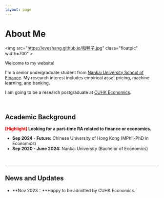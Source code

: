 ```yaml
---
layout: page
---
```


# About Me

<img src="https://eveshang.github.io/和鸭子.jpg" class="floatpic" width=700" >

Welcome to my website!

I'm a senior undergraduate student from [Nankai University School of Finance](http://en.finance.nankai.edu.cn/). My research interest includes empirical asset pricing, machine learning, and banking.

I am going to be a research postgraduate at [CUHK Economics](https://www.econ.cuhk.edu.hk/econ/en-gb/).

<br>

## Academic Background

**<font color='red'>[Highlight]</font> Looking for a part-time RA related to finance or economics.**

- **Sep 2024 - Future:** Chinese University of Hong Kong (MPhil-PhD in Economics)
- **Sep 2020 - June 2024:** Nankai University (Bachelor of Economics)

<br>

---

## News and Updates

- **Nov 2023：**Happy to be admitted by CUHK Economics.

<br>

